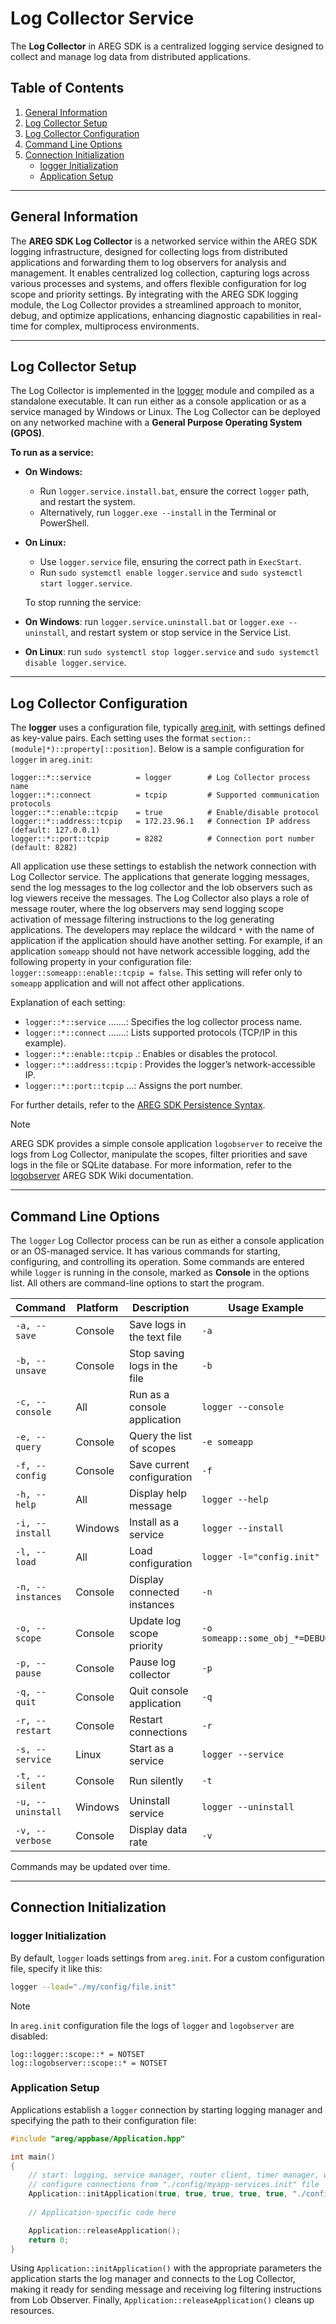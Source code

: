 # Log Collector Service

The **Log Collector** in AREG SDK is a centralized logging service designed to collect and manage log data from distributed applications. 

## Table of Contents
1. [General Information](#general-information)
2. [Log Collector Setup](#log-collector-setup)
3. [Log Collector Configuration](#log-collector-configuration)
4. [Command Line Options](#command-line-options)
5. [Connection Initialization](#connection-initialization)
   - [logger Initialization](#logger-initialization)
   - [Application Setup](#application-setup)

---

## General Information

The **AREG SDK Log Collector** is a networked service within the AREG SDK logging infrastructure, designed for collecting logs from distributed applications and forwarding them to log observers for analysis and management. It enables centralized log collection, capturing logs across various processes and systems, and offers flexible configuration for log scope and priority settings. By integrating with the AREG SDK logging module, the Log Collector provides a streamlined approach to monitor, debug, and optimize applications, enhancing diagnostic capabilities in real-time for complex, multiprocess environments.

---

## Log Collector Setup

The Log Collector is implemented in the [logger](./../../framework/logger/) module and compiled as a standalone executable. It can run either as a console application or as a service managed by Windows or Linux. The Log Collector can be deployed on any networked machine with a **General Purpose Operating System (GPOS)**.

**To run as a service:**

- **On Windows:** 
  - Run `logger.service.install.bat`, ensure the correct `logger` path, and restart the system.
  - Alternatively, run `logger.exe --install` in the Terminal or PowerShell.

- **On Linux:**
  - Use `logger.service` file, ensuring the correct path in `ExecStart`.
  - Run `sudo systemctl enable logger.service` and `sudo systemctl start logger.service`.

  To stop running the service:
- **On Windows**: run `logger.service.uninstall.bat` or `logger.exe --uninstall`, and restart system or stop service in the Service List.
- **On Linux**: run `sudo systemctl stop logger.service` and `sudo systemctl disable logger.service`.
 
---

## Log Collector Configuration

The **logger** uses a configuration file, typically [areg.init](./../../framework/areg/resources/areg.init), with settings defined as key-value pairs. Each setting uses the format `section::(module|*)::property[::position]`. Below is a sample configuration for `logger` in `areg.init`:

```text
logger::*::service          = logger        # Log Collector process name
logger::*::connect          = tcpip		    # Supported communication protocols
logger::*::enable::tcpip    = true		    # Enable/disable protocol
logger::*::address::tcpip   = 172.23.96.1   # Connection IP address (default: 127.0.0.1)
logger::*::port::tcpip      = 8282		    # Connection port number (default: 8282)
```

All application use these settings to establish the network connection with Log Collector service. The applications that generate logging messages, send the log messages to the log collector and the lob observers such as log viewers receive the messages. The Log Collector also plays a role of message router, where the log observers may send logging scope activation of message filtering instructions to the log generating applications. The developers may replace the wildcard `*` with the name of application if the application should have another setting. For example, if an application `someapp` should not have network accessible logging, add the following property in your configuration file: `logger::someapp::enable::tcpip = false`. This setting will refer only to `someapp` application and will not affect other applications.

Explanation of each setting:
- `logger::*::service` .......: Specifies the log collector process name.
- `logger::*::connect` .......: Lists supported protocols (TCP/IP in this example).
- `logger::*::enable::tcpip` .: Enables or disables the protocol.
- `logger::*::address::tcpip` : Provides the logger’s network-accessible IP.
- `logger::*::port::tcpip` ...: Assigns the port number.

For further details, refer to the [AREG SDK Persistence Syntax](./persistence-syntax.md).

> [!NOTE]
> AREG SDK provides a simple console application `logobserver` to receive the logs from Log Collector, manipulate the scopes, filter priorities and save logs in the file or SQLite database. For more information, refer to the [logobserver](./logobserver.md) AREG SDK Wiki documentation.

---

## Command Line Options

The `logger` Log Collector process can be run as either a console application or an OS-managed service. It has various commands for starting, configuring, and controlling its operation. Some commands are entered while `logger` is running in the console, marked as **Console** in the options list. All others are command-line options to start the program.

| Command               | Platform  | Description                   | Usage Example                 |
|-----------------------|-----------|-------------------------------|-------------------------------|
| `-a, --save`          | Console   | Save logs in the text file    | `-a`                          |
| `-b, --unsave`        | Console   | Stop saving logs in the file  | `-b`                          |
| `-c, --console`       | All       | Run as a console application  | `logger --console`            |
| `-e, --query`         | Console   | Query the list of scopes      | `-e someapp`                  |
| `-f, --config`        | Console   | Save current configuration    | `-f`                          |
| `-h, --help`          | All       | Display help message          | `logger --help`               |
| `-i, --install`       | Windows   | Install as a service          | `logger --install`            |
| `-l, --load`          | All       | Load configuration            | `logger -l="config.init"`     |
| `-n, --instances`     | Console   | Display connected instances   | `-n`                          |
| `-o, --scope`         | Console   | Update log scope priority     | `-o someapp::some_obj_*=DEBUG`|
| `-p, --pause`         | Console   | Pause log collector           | `-p`                          |
| `-q, --quit`          | Console   | Quit console application      | `-q`                          |
| `-r, --restart`       | Console   | Restart connections           | `-r`                          |
| `-s, --service`       | Linux     | Start as a service            | `logger --service`            |
| `-t, --silent`        | Console   | Run silently                  | `-t`                          |
| `-u, --uninstall`     | Windows   | Uninstall service             | `logger --uninstall`          |
| `-v, --verbose`       | Console   | Display data rate             | `-v`                          |

Commands may be updated over time.

---

## Connection Initialization

### logger Initialization

By default, `logger` loads settings from `areg.init`. For a custom configuration file, specify it like this:

```bash
logger --load="./my/config/file.init"
```

> [!NOTE]
> In `areg.init` configuration file the logs of `logger` and `logobserver` are disabled:
> ```text
> log::logger::scope::* = NOTSET
> log::logobserver::scope::* = NOTSET
> ```

### Application Setup

Applications establish a `logger` connection by starting logging manager and specifying the path to their configuration file:

```cpp
#include "areg/appbase/Application.hpp"

int main()
{
    // start: logging, service manager, router client, timer manager, watchdog manager
    // configure connections from "./config/myapp-services.init" file
    Application::initApplication(true, true, true, true, true, "./config/myapp-services.init", nullptr);
    
    // Application-specific code here

    Application::releaseApplication();
    return 0;
}
```

Using `Application::initApplication()` with the appropriate parameters the application starts the log manager and connects to the Log Collector, making it ready for sending message and receiving log filtering instructions from Lob Observer. Finally, `Application::releaseApplication()` cleans up resources.
